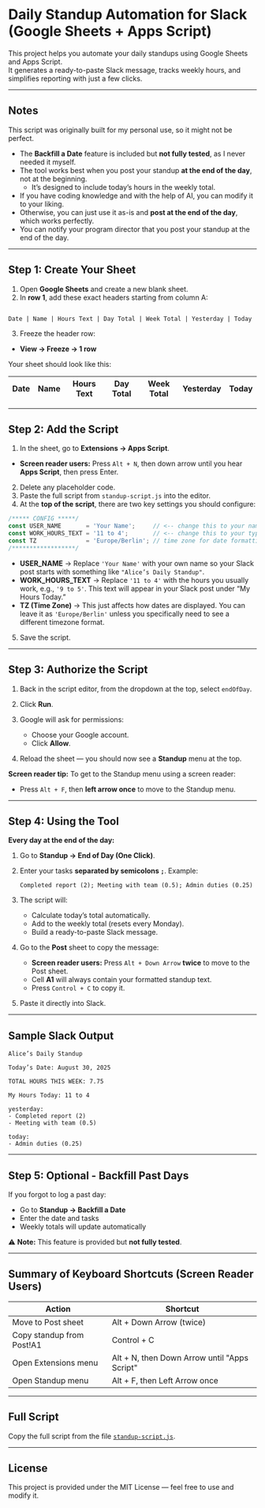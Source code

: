 # Daily Standup Automation for Slack (Google Sheets + Apps Script)

This project helps you automate your daily standups using Google Sheets and Apps Script.  
It generates a ready-to-paste Slack message, tracks weekly hours, and simplifies reporting with just a few clicks.

---

## Notes
This script was originally built for my personal use, so it might not be perfect.  
- The **Backfill a Date** feature is included but **not fully tested**, as I never needed it myself.  
- The tool works best when you post your standup **at the end of the day**, not at the beginning.  
  - It’s designed to include today’s hours in the weekly total.  
- If you have coding knowledge and with the help of AI, you can modify it to your liking.
- Otherwise, you can just use it as-is and **post at the end of the day**, which works perfectly.
- You can notify your program director that you post your standup at the end of the day.

---

## Step 1: Create Your Sheet
1. Open **Google Sheets** and create a new blank sheet.
2. In **row 1**, add these exact headers starting from column A:
```

Date | Name | Hours Text | Day Total | Week Total | Yesterday | Today

````
3. Freeze the header row:  
- **View → Freeze → 1 row**

Your sheet should look like this:

| Date       | Name  | Hours Text | Day Total | Week Total | Yesterday | Today |
|------------|-------|------------|-----------|------------|-----------|-------|

---

## Step 2: Add the Script
1. In the sheet, go to **Extensions → Apps Script**.  
- **Screen reader users:** Press `Alt + N`, then down arrow until you hear **Apps Script**, then press Enter.
2. Delete any placeholder code.
3. Paste the full script from `standup-script.js` into the editor.
4. At the **top of the script**, there are two key settings you should configure:

```javascript
/***** CONFIG *****/
const USER_NAME       = 'Your Name';     // <-- change this to your name
const WORK_HOURS_TEXT = '11 to 4';       // <-- change this to your typical working hours
const TZ              = 'Europe/Berlin'; // time zone for date formatting (leave as is unless needed)
/******************/
````

* **USER_NAME** → Replace `'Your Name'` with your own name so your Slack post starts with something like `"Alice’s Daily Standup"`.
* **WORK_HOURS_TEXT** → Replace `'11 to 4'` with the hours you usually work, e.g., `'9 to 5'`.
  This text will appear in your Slack post under “My Hours Today.”
* **TZ (Time Zone)** → This just affects how dates are displayed.
  You can leave it as `'Europe/Berlin'` unless you specifically need to see a different timezone format.

5. Save the script.

---

## Step 3: Authorize the Script

1. Back in the script editor, from the dropdown at the top, select `endOfDay`.
2. Click **Run**.
3. Google will ask for permissions:

   * Choose your Google account.
   * Click **Allow**.
4. Reload the sheet — you should now see a **Standup** menu at the top.

**Screen reader tip:**
To get to the Standup menu using a screen reader:

* Press `Alt + F`, then **left arrow once** to move to the Standup menu.

---

## Step 4: Using the Tool

**Every day at the end of the day:**

1. Go to **Standup → End of Day (One Click)**.

2. Enter your tasks **separated by semicolons `;`**.
   Example:

   ```
   Completed report (2); Meeting with team (0.5); Admin duties (0.25)
   ```

3. The script will:

   * Calculate today’s total automatically.
   * Add to the weekly total (resets every Monday).
   * Build a ready-to-paste Slack message.

4. Go to the **Post** sheet to copy the message:

   * **Screen reader users:** Press `Alt + Down Arrow` **twice** to move to the Post sheet.
   * Cell **A1** will always contain your formatted standup text.
   * Press `Control + C` to copy it.

5. Paste it directly into Slack.

---

## Sample Slack Output

```
Alice’s Daily Standup

Today’s Date: August 30, 2025

TOTAL HOURS THIS WEEK: 7.75

My Hours Today: 11 to 4

yesterday:
- Completed report (2)
- Meeting with team (0.5)

today:
- Admin duties (0.25)
```

---

## Step 5: Optional - Backfill Past Days

If you forgot to log a past day:

* Go to **Standup → Backfill a Date**
* Enter the date and tasks
* Weekly totals will update automatically

⚠️ **Note:** This feature is provided but **not fully tested**.

---

## Summary of Keyboard Shortcuts (Screen Reader Users)

| Action                    | Shortcut                                     |
| ------------------------- | -------------------------------------------- |
| Move to Post sheet        | Alt + Down Arrow (twice)                     |
| Copy standup from Post!A1 | Control + C                                  |
| Open Extensions menu      | Alt + N, then Down Arrow until "Apps Script" |
| Open Standup menu         | Alt + F, then Left Arrow once                |

---

## Full Script

Copy the full script from the file [`standup-script.js`](standup-script.js).

---

## License

This project is provided under the MIT License — feel free to use and modify it.
